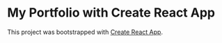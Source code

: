# My Portfolio with Create React App

This project was bootstrapped with [Create React App](https://github.com/facebook/create-react-app).